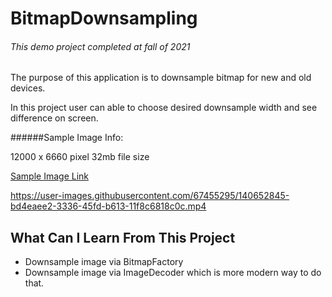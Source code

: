 # BitmapDownsampling


###### This demo project completed at fall of 2021


The purpose of this application is to downsample bitmap for new and old devices.

In this project user can able to choose desired downsample width and see difference on screen.

######Sample Image Info:

12000 x 6660 pixel
32mb file size

[Sample Image Link](https://images7.alphacoders.com/671/671281.jpg)



https://user-images.githubusercontent.com/67455295/140652845-bd4eaee2-3336-45fd-b613-11f8c6818c0c.mp4


## What Can I Learn From This Project

- Downsample image via BitmapFactory
- Downsample image via ImageDecoder which is more modern way to do that.
